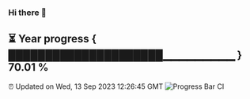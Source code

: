 ### Hi there 👋
⏳ Year progress { █████████████████████▁▁▁▁▁▁▁▁▁ } 70.01 %
---
⏰ Updated on Wed, 13 Sep 2023 12:26:45 GMT
![Progress Bar CI](https://github.com/liununu/liununu/workflows/Progress%20Bar%20CI/badge.svg)
